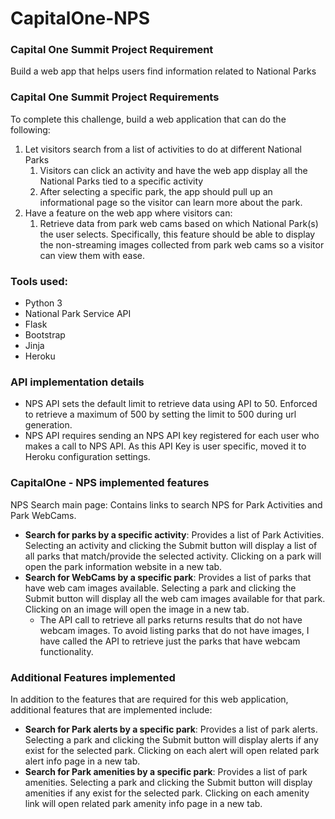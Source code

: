 # CapitalOne-NPS

### Capital One Summit Project Requirement

Build a web app that helps users find information related to National Parks


### Capital One Summit Project Requirements

To complete this challenge, build a web application that can do the following:

1. Let visitors search from a list of activities to do at different National Parks
	1. Visitors can click an activity and have the web app display all the National Parks tied to a specific activity
	2. After selecting a specific park, the app should pull up an informational page so the visitor can learn more about
	the park.
2. Have a feature on the web app where visitors can: 
	1. Retrieve data from park web cams based on which National Park(s) the user selects. Specifically, this feature
	should be able to display the non-streaming images collected from park web cams so a visitor can view them with ease.


### Tools used:

* Python 3
* National Park Service API
* Flask
* Bootstrap
* Jinja
* Heroku


### API implementation details

* NPS API sets the default limit to retrieve data using API to 50. Enforced to retrieve a maximum of 500 by setting the limit to 500 during url generation.
* NPS API requires sending an NPS API key registered for each user who makes a call to NPS API. As this API Key is user specific, moved it to Heroku configuration 	settings.


### CapitalOne - NPS implemented features

NPS Search main page: Contains links to search NPS for Park Activities and Park WebCams.

* **Search for parks by a specific activity**: Provides a list of Park Activities. Selecting an activity and clicking the Submit button will display a list of all parks that match/provide the selected activity. Clicking on a park will open the park information website in a new tab.
* **Search for WebCams by a specific park**: Provides a list of parks that have web cam images available. Selecting a park and clicking the Submit button will display all the web cam images available for that park. Clicking on an image will open the image in a new tab.
	* The API call to retrieve all parks returns results that do not have webcam images. To avoid listing parks that do not have images, I have called the API to retrieve just the parks that have webcam functionality.
	
	
### Additional Features implemented

In addition to the features that are required for this web application, additional features that are implemented include:

* **Search for Park alerts by a specific park**: Provides a list of park alerts. Selecting a park and clicking the Submit button will display alerts if any exist for the selected park. Clicking on each alert will open related park alert info page in a new tab.
* **Search for Park amenities by a specific park**: Provides a list of park amenities. Selecting a park and clicking the Submit button will display amenities if any exist for the selected park. Clicking on each amenity link will open related park amenity info page in a new tab.
	
